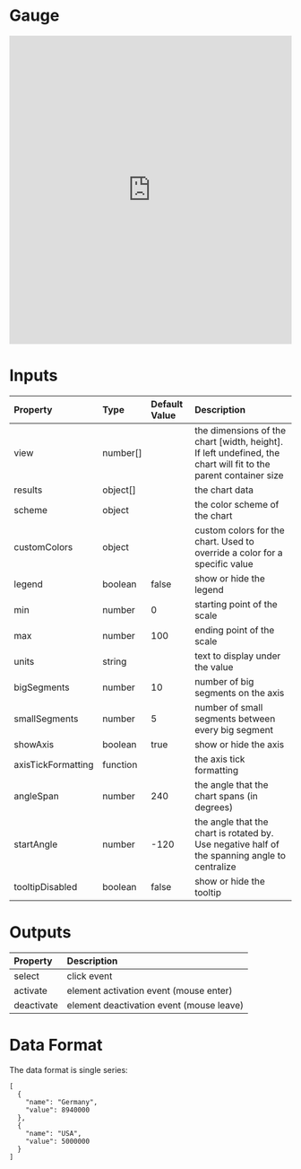 # Gauge

<iframe width="100%" height="550" frameborder="0" src="https://embed.plnkr.co/MylIDCFIpzg1oH5tatDs?show=preview">
</iframe>

# Inputs

Property           | Type     | Default Value | Description
:----------------- | :------- | :------------ | :--------------------------------------------------------------------------------------------------------------
view               | number[] |               | the dimensions of the chart [width, height]. If left undefined, the chart will fit to the parent container size
results            | object[] |               | the chart data
scheme             | object   |               | the color scheme of the chart
customColors       | object   |               | custom colors for the chart. Used to override a color for a specific value
legend             | boolean  | false         | show or hide the legend
min                | number   | 0             | starting point of the scale
max                | number   | 100           | ending point of the scale
units              | string   |               | text to display under the value
bigSegments        | number   | 10            | number of big segments on the axis
smallSegments      | number   | 5             | number of small segments between every big segment
showAxis           | boolean  | true          | show or hide the axis
axisTickFormatting | function |               | the axis tick formatting
angleSpan          | number   | 240           | the angle that the chart spans (in degrees)
startAngle         | number   | -120          | the angle that the chart is rotated by. Use negative half of the spanning angle to centralize
tooltipDisabled    | boolean  | false         | show or hide the tooltip

# Outputs

Property   | Description
:--------- | :---------------------------------------
select     | click event
activate   | element activation event (mouse enter)
deactivate | element deactivation event (mouse leave)

# Data Format

The data format is single series:

```
[
  {
    "name": "Germany",
    "value": 8940000
  },
  {
    "name": "USA",
    "value": 5000000
  }
]
```
